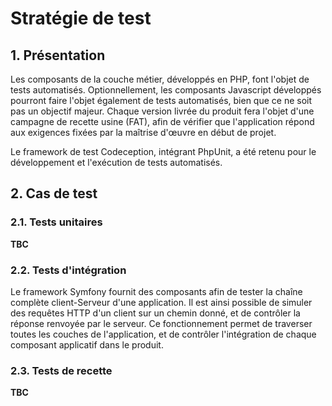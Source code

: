 # <a name="test"></a>Stratégie de test

## <a name="dependencies"></a>1. Présentation
Les composants de la couche métier, développés en PHP, font l'objet de tests automatisés. Optionnellement, les
composants Javascript  développés pourront faire l'objet également de tests automatisés, bien que ce ne soit pas un
objectif majeur. Chaque version livrée du produit fera l'objet d'une campagne de recette usine (FAT), afin de vérifier
que l'application répond aux exigences fixées par la maîtrise d'œuvre en début de projet.

Le framework de test Codeception, intégrant PhpUnit, a été retenu pour le développement et l'exécution de tests
automatisés.

## <a name="cases"></a>2. Cas de test

### <a name="unit"></a>2.1. Tests unitaires
__TBC__

### <a name="integration"></a>2.2. Tests d'intégration
Le framework Symfony fournit des composants afin de tester la chaîne complète client-Serveur d'une application. Il est
ainsi possible de simuler des requêtes HTTP d'un client sur un chemin donné, et de contrôler la réponse renvoyée par le
serveur. Ce fonctionnement permet de traverser toutes les couches de l'application, et de contrôler l'intégration de
chaque composant applicatif dans le produit.

### <a name="acceptance"></a>2.3. Tests de recette
__TBC__
